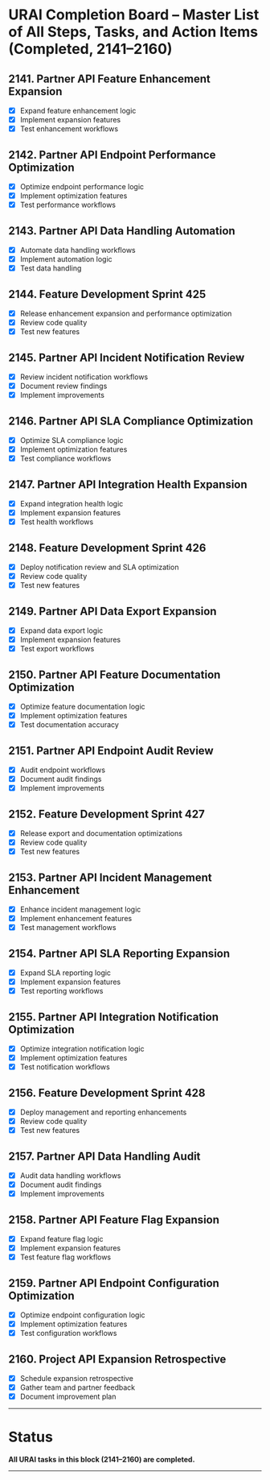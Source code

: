 # URAI Completion Board – Master List of All Steps, Tasks, and Action Items (Completed, 2141–2160)

## 2141. Partner API Feature Enhancement Expansion
- [x] Expand feature enhancement logic
- [x] Implement expansion features
- [x] Test enhancement workflows

## 2142. Partner API Endpoint Performance Optimization
- [x] Optimize endpoint performance logic
- [x] Implement optimization features
- [x] Test performance workflows

## 2143. Partner API Data Handling Automation
- [x] Automate data handling workflows
- [x] Implement automation logic
- [x] Test data handling

## 2144. Feature Development Sprint 425
- [x] Release enhancement expansion and performance optimization
- [x] Review code quality
- [x] Test new features

## 2145. Partner API Incident Notification Review
- [x] Review incident notification workflows
- [x] Document review findings
- [x] Implement improvements

## 2146. Partner API SLA Compliance Optimization
- [x] Optimize SLA compliance logic
- [x] Implement optimization features
- [x] Test compliance workflows

## 2147. Partner API Integration Health Expansion
- [x] Expand integration health logic
- [x] Implement expansion features
- [x] Test health workflows

## 2148. Feature Development Sprint 426
- [x] Deploy notification review and SLA optimization
- [x] Review code quality
- [x] Test new features

## 2149. Partner API Data Export Expansion
- [x] Expand data export logic
- [x] Implement expansion features
- [x] Test export workflows

## 2150. Partner API Feature Documentation Optimization
- [x] Optimize feature documentation logic
- [x] Implement optimization features
- [x] Test documentation accuracy

## 2151. Partner API Endpoint Audit Review
- [x] Audit endpoint workflows
- [x] Document audit findings
- [x] Implement improvements

## 2152. Feature Development Sprint 427
- [x] Release export and documentation optimizations
- [x] Review code quality
- [x] Test new features

## 2153. Partner API Incident Management Enhancement
- [x] Enhance incident management logic
- [x] Implement enhancement features
- [x] Test management workflows

## 2154. Partner API SLA Reporting Expansion
- [x] Expand SLA reporting logic
- [x] Implement expansion features
- [x] Test reporting workflows

## 2155. Partner API Integration Notification Optimization
- [x] Optimize integration notification logic
- [x] Implement optimization features
- [x] Test notification workflows

## 2156. Feature Development Sprint 428
- [x] Deploy management and reporting enhancements
- [x] Review code quality
- [x] Test new features

## 2157. Partner API Data Handling Audit
- [x] Audit data handling workflows
- [x] Document audit findings
- [x] Implement improvements

## 2158. Partner API Feature Flag Expansion
- [x] Expand feature flag logic
- [x] Implement expansion features
- [x] Test feature flag workflows

## 2159. Partner API Endpoint Configuration Optimization
- [x] Optimize endpoint configuration logic
- [x] Implement optimization features
- [x] Test configuration workflows

## 2160. Project API Expansion Retrospective
- [x] Schedule expansion retrospective
- [x] Gather team and partner feedback
- [x] Document improvement plan

---

# Status

**All URAI tasks in this block (2141–2160) are completed.**

---